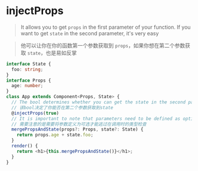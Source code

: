 <!--
 * @Author: 邱狮杰
 * @Date: 2021-07-10 17:55:07
 * @LastEditTime: 2021-07-10 18:50:07
 * @FilePath: /reactts/src/docs/decorator/method/injectProps.md
 * @Description: injectProps
-->

# injectProps

> It allows you to get `props` in the first parameter of your function. If you want to get `state` in the second parameter, it's very easy

> 他可以让你在你的函数第一个参数获取到 `props`，如果你想在第二个参数获取 `state`，也是易如反掌

```typescript
interface State {
  foo: string;
}
interface Props {
  age: number;
}
class App extends Component<Props, State> {
  // The bool determines whether you can get the state in the second parameter
  // 该bool决定了你能否在第二个参数获取到state
  @injectProps(true)
  // It is important to note that parameters need to be defined as optional to escape the type checking at call time
  // 需要注意的是需要将参数定义为可选才能逃过在调用时的类型检查
  mergePropsAndState(props?: Props, state?: State) {
    return props.age + state.foo;
  }
  render() {
    return <h1>{this.mergePropsAndState()}</h1>;
  }
}
```
